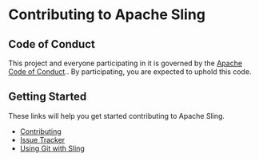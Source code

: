 # Contributing to Apache Sling

## Code of Conduct

This project and everyone participating in it is governed by the [Apache Code of Conduct](https://www.apache.org/foundation/policies/conduct.html).. By participating, you are expected to uphold this code.

## Getting Started

These links will help you get started contributing to Apache Sling.

* [Contributing](http://sling.apache.org/contributing.html)
* [Issue Tracker](https://issues.apache.org/jira/projects/SLING)
* [Using Git with Sling](https://cwiki.apache.org/confluence/display/SLING/Using+Git+with+Sling)
